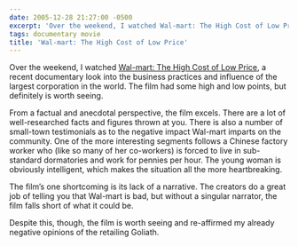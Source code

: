 ```yaml
---
date: 2005-12-28 21:27:00 -0500
excerpt: 'Over the weekend, I watched Wal-mart: The High Cost of Low Price, a recent documentary look into the business practices and influence of the largest corporation in the world.'
tags: documentary movie
title: 'Wal-mart: The High Cost of Low Price'
---
```


Over the weekend, I watched [Wal-mart: The High Cost of Low Price](http://www.amazon.com/gp/product/B000BTH4K4?ie=UTF8&camp=213733&creative=393185&creativeASIN=B000BTH4K4&linkCode=shr&tag=sixtwothree-20&qid=1135822538&redirect=true&ref_=sr_1_1&sr=1-1&v=glance%26s%3Ddvd), a recent documentary look into the business practices and influence of the largest corporation in the world. The film had some high and low points, but definitely is worth seeing.

From a factual and anecdotal perspective, the film excels. There are a lot of well-researched facts and figures thrown at you. There is also a number of small-town testimonials as to the negative impact Wal-mart imparts on the community. One of the more interesting segments follows a Chinese factory worker who (like so many of her co-workers) is forced to live in sub-standard dormatories and work for pennies per hour. The young woman is obviously intelligent, which makes the situation all the more heartbreaking.

The film’s one shortcoming is its lack of a narrative. The creators do a great job of telling you that Wal-mart is bad, but without a singular narrator, the film falls short of what it could be.

Despite this, though, the film is worth seeing and re-affirmed my already negative opinions of the retailing Goliath.